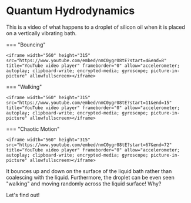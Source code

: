 # Quantum Hydrodynamics

This is a video of what happens to a droplet of silicon oil when it is placed on a vertically vibrating bath.

=== "Bouncing"

    <iframe width="560" height="315" src="https://www.youtube.com/embed/nmC0ygr08tE?start=4&end=8" title="YouTube video player" frameborder="0" allow="accelerometer; autoplay; clipboard-write; encrypted-media; gyroscope; picture-in-picture" allowfullscreen></iframe>

=== "Walking"

    <iframe width="560" height="315" src="https://www.youtube.com/embed/nmC0ygr08tE?start=11&end=15" title="YouTube video player" frameborder="0" allow="accelerometer; autoplay; clipboard-write; encrypted-media; gyroscope; picture-in-picture" allowfullscreen></iframe>

=== "Chaotic Motion"

    <iframe width="560" height="315" src="https://www.youtube.com/embed/nmC0ygr08tE?start=67&end=72" title="YouTube video player" frameborder="0" allow="accelerometer; autoplay; clipboard-write; encrypted-media; gyroscope; picture-in-picture" allowfullscreen></iframe>

It bounces up and down on the surface of the liquid bath rather than coalescing with the liquid. Furthermore, the droplet
can be even seen "walking" and moving randomly across the liquid surface! Why?

Let's find out!
